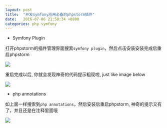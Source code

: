 ```yaml
---
layout: post
title:  "开发symfony应用必备的phpstorm插件"
date:   2016-07-06 21:50:34 +0800
categories: php symfony
---
```


* Symfony Plugin  

打开phpstorm的插件管理界面搜索`symfony plugin`，然后点击安装安装完成后重启phpstorm  

![]({{site.url}}/images/20161117/gif1.gif)

重启完成以后, 你就会发现神奇的代码提示粗现啦, just like image below

![]({{site.url}}/images/20161117/gif2.gif)

* php annotations  

如上面一样搜索到`php annotations`，然后安装后重启phpstorm, 神奇的提示又有了，并且还是在注释里面哦

![]({{site.url}}/images/20161117/gif3.gif)
